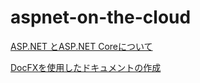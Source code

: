 # aspnet-on-the-cloud

[ASP.NET とASP.NET Coreについて](./docs/dotnet.md)

[DocFXを使用したドキュメントの作成](./docfx-documentation)
